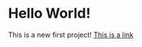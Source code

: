 # Hello World!

This is a new first project!
[This is a link](https://github.com/neliocc/project1-repository/edit/main/README.md)
